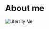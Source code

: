# About me
![Literally Me](https://cdn.discordapp.com/attachments/879633699736526869/1358189951786942625/dg7rg1f-4484579d-ac8d-41ad-8074-da40595da726.png?ex=682eecb6&is=682d9b36&hm=d62f9f40b9d71bb1851b5ed919812849e7dde4dc3544c42e4398f63f90639fbf&)
